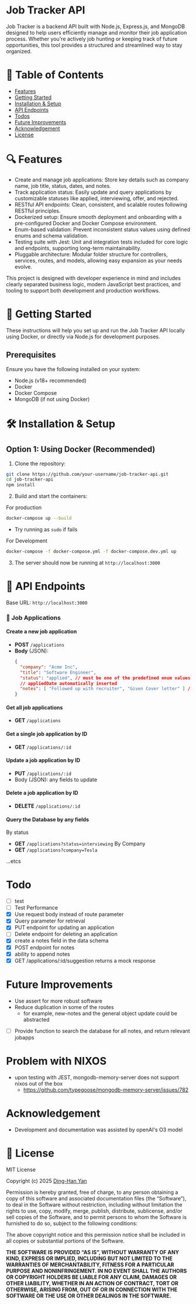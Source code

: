 # Job Tracker API 

Job Tracker is a backend API built with Node.js, Express.js, and MongoDB
designed to help users efficiently manage and monitor their job application
process. Whether you're actively job hunting or keeping track of future
opportunities, this tool provides a structured and streamlined way to stay
organized.

# 📌 Table of Contents
- [Features](#Features)
- [Getting Started](#Getting-Started)
- [Installation & Setup](#installation--setup)
- [API Endpoints](#api-endpoints)
- [Todos](#Todo)
- [Future Improvements](#Future--Improvements)
- [Acknowledgement](#Acknowledgement)
- [License](#license)

# 🔍 Features 
- Create and manage job applications: Store key details such as company name,
job title, status, dates, and notes.
- Track application status: Easily update and query applications by
customizable statuses like applied, interviewing, offer, and rejected.
- RESTful API endpoints: Clean, consistent, and scalable routes following
RESTful principles.
- Dockerized setup: Ensure smooth deployment and onboarding with a
pre-configured Docker and Docker Compose environment.
- Enum-based validation: Prevent inconsistent status values using defined enums
and schema validation.
- Testing suite with Jest: Unit and integration tests included for core logic
and endpoints, supporting long-term maintainability.
- Pluggable architecture: Modular folder structure for controllers, services,
routes, and models, allowing easy expansion as your needs evolve.

This project is designed with developer experience in mind and includes clearly
separated business logic, modern JavaScript best practices, and tooling to
support both development and production workflows.

# 🚀 Getting Started
These instructions will help you set up and run the Job Tracker API locally
using Docker, or directly via Node.js for development purposes.

## Prerequisites
Ensure you have the following installed on your system:

- Node.js (v18+ recommended)
- Docker
- Docker Compose
- MongoDB (if not using Docker)

# 🛠️ Installation & Setup
## Option 1: Using Docker (Recommended)
1. Clone the repository:

```bash
git clone https://github.com/your-username/job-tracker-api.git
cd job-tracker-api
npm install
```

2. Build and start the containers:

For production
```bash
docker-compose up --build
```
- Try running as `sudo` if fails

For Development
```bash
docker-compose -f docker-compose.yml -f docker-compose.dev.yml up
```

3. The server should now be running at `http://localhost:3000`

# 📡 API Endpoints

Base URL: `http://localhost:3000`

### 📁 Job Applications

#### Create a new job application
- **POST** `/applications`
- **Body** (JSON):
  ```json
  {
    "company": "Acme Inc",
    "title": "Software Engineer",
    "status": "applied", // must be one of the predefined enum values
    // appliedDate automatically inserted
    "notes": [ "Followed up with recruiter", "Given Cover letter" ] // must be an array
  }
#### Get all job applications
- **GET** `/applications`

#### Get a single job application by ID
- **GET** `/applications/:id`

#### Update a job application by ID
- **PUT** `/applications/:id`
- Body (JSON): any fields to update

#### Delete a job application by ID
- **DELETE** `/applications/:id`

#### Query the Database by any fields
By status
- **GET** `/applications?status=interviewing`
By Company 
- **GET** `/applications?company=Tesla`

...etcs

# Todo 
- [ ] test
- [ ] Test Performance
- [x] Use request body instead of route parameter
- [x] Query parameter for retrieval
- [x] PUT endpoint for updating an application
- [ ] Delete endpoint for deleting an application
- [x] create a notes field in the data schema
- [x] POST endpoint for notes 
- [x] ability to append notes
- [x] GET /applications/:id/suggestion returns a mock response

# Future Improvements 
- Use assert for more robust software
- Reduce duplication in some of the routes 
  - for example, new-notes and the general object update could be abstracted
- [ ] Provide function to search the database for all notes, and return 
relevant jobapps

# Problem with NIXOS
- upon testing with JEST, mongodb-memory-server does not support nixos out of the box
  - https://github.com/typegoose/mongodb-memory-server/issues/782

# Acknowledgement
- Development and documentation was assisted by openAI's O3 model

# 📄 License

MIT License

Copyright (c) 2025 [Ding-Han Yan](https://www.github.com/DHSYan)

Permission is hereby granted, free of charge, to any person obtaining a copy
of this software and associated documentation files (the “Software”), to deal
in the Software without restriction, including without limitation the rights
to use, copy, modify, merge, publish, distribute, sublicense, and/or sell
copies of the Software, and to permit persons to whom the Software is
furnished to do so, subject to the following conditions:

The above copyright notice and this permission notice shall be included in
all copies or substantial portions of the Software.

**THE SOFTWARE IS PROVIDED “AS IS”, WITHOUT WARRANTY OF ANY KIND, EXPRESS OR
IMPLIED, INCLUDING BUT NOT LIMITED TO THE WARRANTIES OF MERCHANTABILITY,
FITNESS FOR A PARTICULAR PURPOSE AND NONINFRINGEMENT. IN NO EVENT SHALL THE
AUTHORS OR COPYRIGHT HOLDERS BE LIABLE FOR ANY CLAIM, DAMAGES OR OTHER
LIABILITY, WHETHER IN AN ACTION OF CONTRACT, TORT OR OTHERWISE, ARISING FROM,
OUT OF OR IN CONNECTION WITH THE SOFTWARE OR THE USE OR OTHER DEALINGS IN
THE SOFTWARE.**
